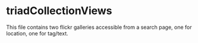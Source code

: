 triadCollectionViews
====================

This file contains two flickr galleries accessible from a search page, one for location, one for tag/text.
